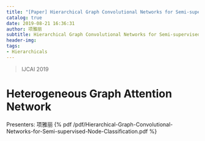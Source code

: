 ```yaml
---
title: "[Paper] Hierarchical Graph Convolutional Networks for Semi-supervised Node Classification"
catalog: true
date: 2019-08-21 16:36:31
author: 项雅丽
subtitle: Hierarchical Graph Convolutional Networks for Semi-supervised Node Classification
header-img:
tags:
- Hierarchicals
---
```

>IJCAI 2019
# Heterogeneous Graph Attention Network
Presenters: 项雅丽
{% pdf /pdf/Hierarchical-Graph-Convolutional-Networks-for-Semi-supervised-Node-Classification.pdf %}